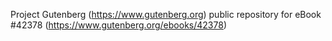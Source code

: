 Project Gutenberg (https://www.gutenberg.org) public repository for eBook #42378 (https://www.gutenberg.org/ebooks/42378)
